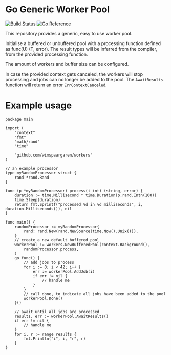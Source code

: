 # Go Generic Worker Pool
[![Build Status](https://github.com/wimspaargaren/workers/workflows/ci/badge.svg)](https://github.com/wimspaargaren/workers/actions)
[![Go Reference](https://pkg.go.dev/badge/github.com/wimspaargaren/workers.svg)](https://pkg.go.dev/github.com/wimspaargaren/workers)

This repository provides a generic, easy to use worker pool.

Initialise a buffered or unbuffered pool with a processing function defined as func(U) (T, error). The result types will be inferred from the compiler, from the provided processing function.

The amount of workers and buffer size can be configured.

In case the provided context gets canceled, the workers will stop processing and jobs can no longer be added to the pool. The `AwaitResults` function will return an error `ErrContextCanceled`.

# Example usage

```GOLANG
package main

import (
	"context"
	"fmt"
	"math/rand"
	"time"

	"github.com/wimspaargaren/workers"
)

// an example processor
type myRandomProcessor struct {
	rand *rand.Rand
}

func (p *myRandomProcessor) process(i int) (string, error) {
	duration := time.Millisecond * time.Duration(p.rand.Intn(100))
	time.Sleep(duration)
	return fmt.Sprintf("processed %d in %d milliseconds", i, duration.Milliseconds()), nil
}

func main() {
	randomProcessor := myRandomProcessor{
		rand: rand.New(rand.NewSource(time.Now().Unix())),
	}
    // create a new default buffered pool
	workerPool := workers.NewBufferedPool(context.Background(),
		randomProcessor.process,
	)
	go func() {
        // add jobs to process
		for i := 0; i < 42; i++ {
			err := workerPool.AddJob(i)
			if err != nil {
				// handle me
			}
		}
		// call done, to indicate all jobs have been added to the pool
		workerPool.Done()
	}()

    // await until all jobs are processed
	results, err := workerPool.AwaitResults()
	if err != nil {
		// handle me
	}
	for i, r := range results {
		fmt.Println("i", i, "r", r)
	}
}
```
